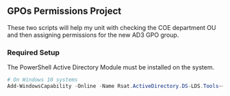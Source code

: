 ## GPOs Permissions Project

These two scripts will help my unit with checking the COE department OU and then assigning permissions for the new AD3 GPO group. 


### Required Setup

The PowerShell Active Directory Module must be installed on the system.

```powershell
# On Windows 10 systems
Add-WindowsCapability -Online -Name Rsat.ActiveDirectory.DS-LDS.Tools~~~~0.0.1.0
```

